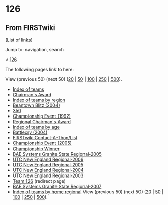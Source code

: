 # 126

## From FIRSTwiki

(List of links)

Jump to: navigation, search

< [126](/index.php?title=126&redirect=no "126")

The following pages link to here:

View (previous 50) (next 50) ([20](/index.php?title=Special:Whatlinkshere/126&limit=20&from=0 "Special:Whatlinkshere/126") | [50](/index.php?title=Special:Whatlinkshere/126&limit=50&from=0 "Special:Whatlinkshere/126") | [100](/index.php?title=Special:Whatlinkshere/126&limit=100&from=0 "Special:Whatlinkshere/126") | [250](/index.php?title=Special:Whatlinkshere/126&limit=250&from=0 "Special:Whatlinkshere/126") | [500](/index.php?title=Special:Whatlinkshere/126&limit=500&from=0 "Special:Whatlinkshere/126")).

- [Index of teams](Index_of_teams "Index of teams")
- [Chairman's Award](Chairman%27s_Award "Chairman's Award")
- [Index of teams by region](Index_of_teams_by_region "Index of teams by region")
- [Beantown Blitz (2004)](Beantown_Blitz_%282004%29 "Beantown Blitz \(2004\)")
- [350](350 "350")
- [Championship Event (1992)](Championship_Event_%281992%29 "Championship Event \(1992\)")
- [Regional Chairman's Award](Regional_Chairman%27s_Award "Regional Chairman's Award")
- [Index of teams by age](Index_of_teams_by_age "Index of teams by age")
- [Battlecry (2004)](Battlecry_%282004%29 "Battlecry \(2004\)")
- [FIRSTwiki:Contact-A-Thon/List](FIRSTwiki:Contact-A-Thon/List "FIRSTwiki:Contact-A-Thon/List")
- [Championship Event (2005)](Championship_Event_%282005%29 "Championship Event \(2005\)")
- [Championship Winner](Championship_Winner "Championship Winner")
- [BAE Systems Granite State Regional-2005](BAE_Systems_Granite_State_Regional-2005 "BAE Systems Granite State Regional-2005")
- [UTC New England Regional-2006](UTC_New_England_Regional-2006 "UTC New England Regional-2006")
- [UTC New England Regional-2005](UTC_New_England_Regional-2005 "UTC New England Regional-2005")
- [UTC New England Regional-2004](UTC_New_England_Regional-2004 "UTC New England Regional-2004")
- [UTC New England Regional-2003](UTC_New_England_Regional-2003 "UTC New England Regional-2003")
- [Team 126](/index.php?title=Team_126&redirect=no "Team 126") (redirect page)
- [BAE Systems Granite State Regional-2007](BAE_Systems_Granite_State_Regional-2007 "BAE Systems Granite State Regional-2007")
- [Index of teams by home regional](Index_of_teams_by_home_regional "Index of teams by home regional") View (previous 50) (next 50) ([20](/index.php?title=Special:Whatlinkshere/126&limit=20&from=0 "Special:Whatlinkshere/126") | [50](/index.php?title=Special:Whatlinkshere/126&limit=50&from=0 "Special:Whatlinkshere/126") | [100](/index.php?title=Special:Whatlinkshere/126&limit=100&from=0 "Special:Whatlinkshere/126") | [250](/index.php?title=Special:Whatlinkshere/126&limit=250&from=0 "Special:Whatlinkshere/126") | [500](/index.php?title=Special:Whatlinkshere/126&limit=500&from=0 "Special:Whatlinkshere/126")).
